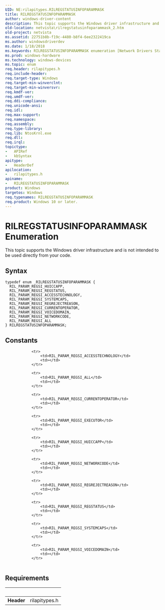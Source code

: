 ```yaml
---
UID: NE:rilapitypes.RILREGSTATUSINFOPARAMMASK
title: RILREGSTATUSINFOPARAMMASK
author: windows-driver-content
description: This topic supports the Windows driver infrastructure and is not intended to be used directly from your code.
old-location: netvista\rilregstatusinfoparammask_2.htm
old-project: netvista
ms.assetid: 22751b8b-f19c-4480-b8f4-6ee2322419ca
ms.author: windowsdriverdev
ms.date: 1/18/2018
ms.keywords: RILREGSTATUSINFOPARAMMASK enumeration [Network Drivers Starting with Windows Vista], rilapitypes/RIL_PARAM_REGSI_HUICCAPP, rilapitypes/RIL_PARAM_REGSI_VOICEDOMAIN, rilapitypes/RIL_PARAM_REGSI_CURRENTOPERATOR, RIL_PARAM_REGSI_VOICEDOMAIN, rilapitypes/RIL_PARAM_REGSI_REGSTATUS, netvista.rilregstatusinfoparammask_2, RILREGSTATUSINFOPARAMMASK, RIL_PARAM_REGSI_REGREJECTREASON, RIL_PARAM_REGSI_SYSTEMCAPS, RIL_PARAM_REGSI_ALL, rilapitypes/RILREGSTATUSINFOPARAMMASK, rilapitypes/RIL_PARAM_REGSI_NETWORKCODE, RIL_PARAM_REGSI_NETWORKCODE, rilapitypes/RIL_PARAM_REGSI_ALL, rilapitypes/RIL_PARAM_REGSI_SYSTEMCAPS, RIL_PARAM_REGSI_ACCESSTECHNOLOGY, rilapitypes/RIL_PARAM_REGSI_ACCESSTECHNOLOGY, RIL_PARAM_REGSI_REGSTATUS, rilapitypes/RIL_PARAM_REGSI_REGREJECTREASON, RIL_PARAM_REGSI_CURRENTOPERATOR, RIL_PARAM_REGSI_HUICCAPP
ms.prod: windows-hardware
ms.technology: windows-devices
ms.topic: enum
req.header: rilapitypes.h
req.include-header: 
req.target-type: Windows
req.target-min-winverclnt: 
req.target-min-winversvr: 
req.kmdf-ver: 
req.umdf-ver: 
req.ddi-compliance: 
req.unicode-ansi: 
req.idl: 
req.max-support: 
req.namespace: 
req.assembly: 
req.type-library: 
req.lib: NtosKrnl.exe
req.dll: 
req.irql: 
topictype:
-	APIRef
-	kbSyntax
apitype:
-	HeaderDef
apilocation:
-	rilapitypes.h
apiname:
-	RILREGSTATUSINFOPARAMMASK
product: Windows
targetos: Windows
req.typenames: RILREGSTATUSINFOPARAMMASK
req.product: Windows 10 or later.
---
```


# RILREGSTATUSINFOPARAMMASK Enumeration
This topic supports the Windows driver infrastructure and is not intended to be used directly from your code.

## Syntax
````
typedef enum _RILREGSTATUSINFOPARAMMASK { 
  RIL_PARAM_REGSI_HUICCAPP,
  RIL_PARAM_REGSI_REGSTATUS,
  RIL_PARAM_REGSI_ACCESSTECHNOLOGY,
  RIL_PARAM_REGSI_SYSTEMCAPS,
  RIL_PARAM_REGSI_REGREJECTREASON,
  RIL_PARAM_REGSI_CURRENTOPERATOR,
  RIL_PARAM_REGSI_VOICEDOMAIN,
  RIL_PARAM_REGSI_NETWORKCODE,
  RIL_PARAM_REGSI_ALL
} RILREGSTATUSINFOPARAMMASK;
````

## Constants

<table>
            
                <tr>
                    <td>RIL_PARAM_REGSI_ACCESSTECHNOLOGY</td>
                    <td></td>
                </tr>
            
                <tr>
                    <td>RIL_PARAM_REGSI_ALL</td>
                    <td></td>
                </tr>
            
                <tr>
                    <td>RIL_PARAM_REGSI_CURRENTOPERATOR</td>
                    <td></td>
                </tr>
            
                <tr>
                    <td>RIL_PARAM_REGSI_EXECUTOR</td>
                    <td></td>
                </tr>
            
                <tr>
                    <td>RIL_PARAM_REGSI_HUICCAPP</td>
                    <td></td>
                </tr>
            
                <tr>
                    <td>RIL_PARAM_REGSI_NETWORKCODE</td>
                    <td></td>
                </tr>
            
                <tr>
                    <td>RIL_PARAM_REGSI_REGREJECTREASON</td>
                    <td></td>
                </tr>
            
                <tr>
                    <td>RIL_PARAM_REGSI_REGSTATUS</td>
                    <td></td>
                </tr>
            
                <tr>
                    <td>RIL_PARAM_REGSI_SYSTEMCAPS</td>
                    <td></td>
                </tr>
            
                <tr>
                    <td>RIL_PARAM_REGSI_VOICEDOMAIN</td>
                    <td></td>
                </tr>
</table>


## Requirements
| &nbsp; | &nbsp; |
| ---- |:---- |
| **Header** | rilapitypes.h |